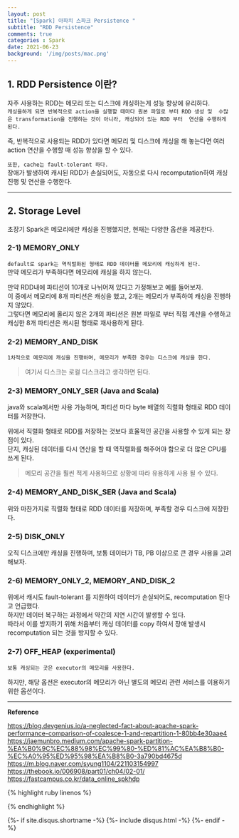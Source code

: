 ```yaml
---
layout: post
title: "[Spark] 아파치 스파크 Persistence "
subtitle: "RDD Persistence"    
comments: true
categories : Spark
date: 2021-06-23
background: '/img/posts/mac.png'
---
```


## 1. RDD Persistence 이란?   

자주 사용하는 RDD는 메모리 또는 디스크에 캐싱하는게 성능 향상에 유리하다.   
`캐싱을하게 되면 반복적으로 action을 실행할 때마다 원본 파일로 부터 RDD 생성 및 
수많은 transformation을 진행하는 것이 아니라, 캐싱되어 있는 RDD 부터 
연산을 수행하게 된다.`      

즉, 반복적으로 사용되는 RDD가 있다면 메모리 및 디스크에 캐싱을 해 놓는다면 
여러 action 연산을 수행할 때 성능 향상을 할 수 있다.   

`또한, cache는 fault-tolerant 하다.`   
장애가 발생하여 캐시된 RDD가 손실되어도, 자동으로 다시 recomputation하여 캐싱 진행 및 
연산을 수행한다.   


- - - 

## 2. Storage Level

초장기 Spark은 메모리에만 캐싱을 진행했지만, 현재는 다양한 옵션을 제공한다.   

### 2-1) MEMORY_ONLY   

`default로 spark는 역직렬화된 형태로 RDD 데이터를 메모리에 캐싱하게 된다.`   
만약 메모리가 부족하다면 메모리에 캐싱을 하지 않는다.   

만약 RDD내에 파티션이 10개로 나뉘어져 있다고 가정해보고 예를 들어보자.   
이 중에서 메모리에 8개 파티션은 캐싱을 했고, 2개는 메모리가 부족하여 
캐싱을 진행하지 않았다.   
그렇다면 메모리에 올리지 않은 2개의 파티션은 
원본 파일로 부터 직접 계산을 수행하고 캐싱한 8개 파티션은 
캐시된 형태로 재사용하게 된다.   


### 2-2) MEMORY_AND_DISK   

`1차적으로 메모리에 캐싱을 진행하며, 메모리가 부족한 경우는 디스크에 캐싱을 한다.`  

> 여기서 디스크는 로컬 디스크라고 생각하면 된다.   


### 2-3) MEMORY_ONLY_SER (Java and Scala)   

java와 scala에서만 사용 가능하며, 
    파티션 마다 byte 배열의 직렬화 형태로 RDD 데이터를 저장한다.   

위에서 직렬화 형태로 RDD를 저장하는 것보다 효율적인 공간을 사용할 수 있게 되는 장점이 있다.   
단지, 캐싱된 데이터를 다시 연산을 할 때 역직렬화를 해주어야 함으로 더 많은 CPU를 쓰게 된다.      

> 메모리 공간을 훨씬 적게 사용하므로 상황에 따라 유용하게 사용 될 수 있다.   

### 2-4) MEMORY_AND_DISK_SER (Java and Scala)   

위와 마찬가지로 직렬화 형태로 RDD 데이터를 저장하며, 
    부족할 경우 디스크에 저장한다.   

### 2-5) DISK_ONLY

오직 디스크에만 캐싱을 진행하며, 보통 데이터가 TB, PB 이상으로 큰 경우 사용을 고려해보자.  

### 2-6) MEMORY_ONLY_2, MEMORY_AND_DISK_2   

위에서 캐시도 fault-tolerant 를 지원하여 데이터가 손실되어도, recomputation 된다고 언급했다.   
하지만 데이터 복구하는 과정에서 약간의 지연 시간이 발생할 수 있다.   
따라서 이를 방지하기 위해 처음부터 캐싱 데이터를 copy 하여서 장애 발생시 
recomputation 되는 것을 방지할 수 있다.   

### 2-7) OFF_HEAP (experimental)   

`보통 캐싱되는 곳은 executor의 메모리를 사용한다.`

하지만, 해당 옵션은 executor의 메모리가 아닌 별도의 메모리 관련 서비스를 이용하기 
위한 옵션이다.   



- - - 

**Reference**    

<https://blog.devgenius.io/a-neglected-fact-about-apache-spark-performance-comparison-of-coalesce-1-and-repartition-1-80bb4e30aae4>   
<https://jaemunbro.medium.com/apache-spark-partition-%EA%B0%9C%EC%88%98%EC%99%80-%ED%81%AC%EA%B8%B0-%EC%A0%95%ED%95%98%EA%B8%B0-3a790bd4675d>   
<https://m.blog.naver.com/syung1104/221103154997>    
<https://thebook.io/006908/part01/ch04/02-01/>  
<https://fastcampus.co.kr/data_online_spkhdp>     

{% highlight ruby linenos %}

{% endhighlight %}


{%- if site.disqus.shortname -%}
    {%- include disqus.html -%}
{%- endif -%}

